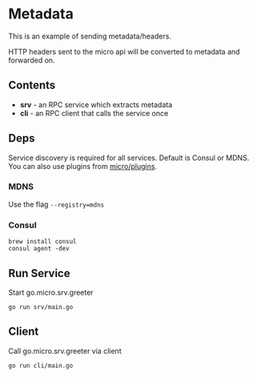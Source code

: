 # Metadata

This is an example of sending metadata/headers.

HTTP headers sent to the micro api will be converted to metadata and forwarded on.

## Contents

- **srv** - an RPC service which extracts metadata
- **cli** - an RPC client that calls the service once

## Deps

Service discovery is required for all services. Default is Consul or MDNS. You can also use plugins from 
[micro/plugins](https://github.com/jinbanglin/go-plugins).

### MDNS

Use the flag `--registry=mdns`

### Consul

```
brew install consul
consul agent -dev
```

## Run Service

Start go.micro.srv.greeter
```shell
go run srv/main.go
```

## Client

Call go.micro.srv.greeter via client
```shell
go run cli/main.go
```

